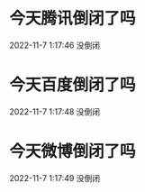 # 今天腾讯倒闭了吗

2022-11-7 1:17:46 没倒闭

# 今天百度倒闭了吗

2022-11-7 1:17:48 没倒闭

# 今天微博倒闭了吗

2022-11-7 1:17:49 没倒闭

